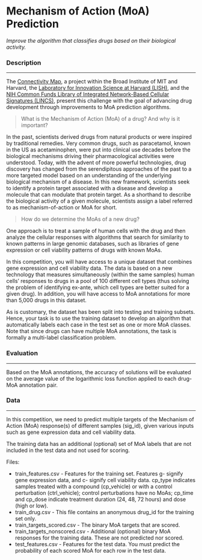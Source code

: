 # Mechanism of Action (MoA) Prediction
_Improve the algorithm that classifies drugs based on their biological activity._

### Description
---
The [Connectivity Map](https://clue.io/), a project within the Broad Institute of MIT and Harvard, the [Laboratory for Innovation Science at Harvard (LISH)](https://lish.harvard.edu/), and the [NIH Common Funds Library of Integrated Network-Based Cellular Signatures (LINCS)](https://lincsproject.org/), present this challenge with the goal of advancing drug development through improvements to MoA prediction algorithms.

>What is the Mechanism of Action (MoA) of a drug? And why is it important?

In the past, scientists derived drugs from natural products or were inspired by traditional remedies. Very common drugs, such as paracetamol, known in the US as acetaminophen, were put into clinical use decades before the biological mechanisms driving their pharmacological activities were understood. Today, with the advent of more powerful technologies, drug discovery has changed from the serendipitous approaches of the past to a more targeted model based on an understanding of the underlying biological mechanism of a disease. In this new framework, scientists seek to identify a protein target associated with a disease and develop a molecule that can modulate that protein target. As a shorthand to describe the biological activity of a given molecule, scientists assign a label referred to as mechanism-of-action or MoA for short.

> How do we determine the MoAs of a new drug?

One approach is to treat a sample of human cells with the drug and then analyze the cellular responses with algorithms that search for similarity to known patterns in large genomic databases, such as libraries of gene expression or cell viability patterns of drugs with known MoAs.

In this competition, you will have access to a unique dataset that combines gene expression and cell viability data. The data is based on a new technology that measures simultaneously (within the same samples) human cells’ responses to drugs in a pool of 100 different cell types (thus solving the problem of identifying ex-ante, which cell types are better suited for a given drug). In addition, you will have access to MoA annotations for more than 5,000 drugs in this dataset.

As is customary, the dataset has been split into testing and training subsets. Hence, your task is to use the training dataset to develop an algorithm that automatically labels each case in the test set as one or more MoA classes. Note that since drugs can have multiple MoA annotations, the task is formally a multi-label classification problem.

### Evaluation
---
Based on the MoA annotations, the accuracy of solutions will be evaluated on the average value of the logarithmic loss function applied to each drug-MoA annotation pair.

### Data
---
In this competition, we need to predict multiple targets of the Mechanism of Action (MoA) response(s) of different samples (sig_id), given various inputs such as gene expression data and cell viability data.

The training data has an additional (optional) set of MoA labels that are not included in the test data and not used for scoring.

Files:

- train_features.csv - Features for the training set. Features g- signify gene expression data, and c- signify cell viability data. cp_type indicates samples treated with a compound (cp_vehicle) or with a control perturbation (ctrl_vehicle); control perturbations have no MoAs; cp_time and cp_dose indicate treatment duration (24, 48, 72 hours) and dose (high or low).
- train_drug.csv - This file contains an anonymous drug_id for the training set only.
- train_targets_scored.csv - The binary MoA targets that are scored.
- train_targets_nonscored.csv - Additional (optional) binary MoA responses for the training data. These are not predicted nor scored.
- test_features.csv - Features for the test data. You must predict the probability of each scored MoA for each row in the test data.